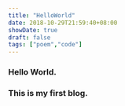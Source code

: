 ```yaml
---
title: "HelloWorld"
date: 2018-10-29T21:59:40+08:00
showDate: true
draft: false
tags: ["poem","code"]
---
```

### Hello World.
### This is my first blog.